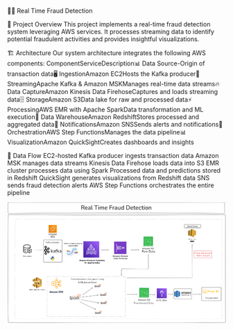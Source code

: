 🕵️‍♂️ Real Time Fraud Detection

🌟 Project Overview
This project implements a real-time fraud detection system leveraging AWS services. It processes streaming data to identify potential fraudulent activities and provides insightful visualizations.

🏗️ Architecture
Our system architecture integrates the following AWS components:
ComponentServiceDescription📊 Data Source-Origin of transaction data🖥️ IngestionAmazon EC2Hosts the Kafka producer🚰 StreamingApache Kafka & Amazon MSKManages real-time data streams🔥 Data CaptureAmazon Kinesis Data FirehoseCaptures and loads streaming data🗄️ StorageAmazon S3Data lake for raw and processed data⚡ ProcessingAWS EMR with Apache SparkData transformation and ML execution🏪 Data WarehouseAmazon RedshiftStores processed and aggregated data📢 NotificationsAmazon SNSSends alerts and notifications🔄 OrchestrationAWS Step FunctionsManages the data pipeline📊 VisualizationAmazon QuickSightCreates dashboards and insights

🔁 Data Flow
EC2-hosted Kafka producer ingests transaction data
Amazon MSK manages data streams
Kinesis Data Firehose loads data into S3
EMR cluster processes data using Spark
Processed data and predictions stored in Redshift
QuickSight generates visualizations from Redshift data
SNS sends fraud detection alerts
AWS Step Functions orchestrates the entire pipeline

![Data Pipeline Architecture](./Data%20pipeline%20Arch.png)
